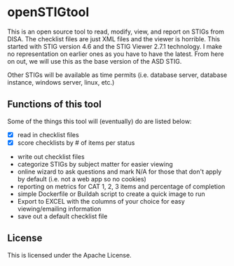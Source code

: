 # openSTIGtool
This is an open source tool to read, modify, view, and report on STIGs from DISA. The checklist files are just XML files and the viewer is horrible. This started with STIG version 4.6 and the STIG Viewer 2.7.1 technology. I make no representation on earlier ones as you have to have the latest. From here on out, we will use this as the base version of the ASD STIG.

Other STIGs will be available as time permits (i.e. database server, database instance, windows server, linux, etc.)

## Functions of this tool

Some of the things this tool will (eventually) do are listed below:

* [x] read in checklist files
* [x] score checklists by # of items per status
* write out checklist files
* categorize STIGs by subject matter for easier viewing
* online wizard to ask questions and mark N/A for those that don't apply by default (i.e. not a web app so no cookies)
* reporting on metrics for CAT 1, 2, 3 items and percentage of completion
* simple Dockerfile or Buildah script to create a quick image to run
* Export to EXCEL with the columns of your choice for easy viewing/emailing information
* save out a default checklist file

## License
This is licensed under the Apache License.
